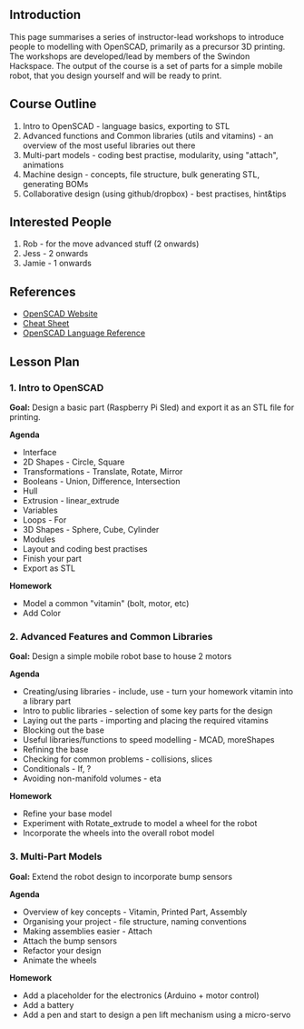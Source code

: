 ## Introduction

This page summarises a series of instructor-lead workshops to introduce people to modelling with OpenSCAD, primarily as a precursor 3D printing.   The workshops are developed/lead by members of the Swindon Hackspace.  The output of the course is a set of parts for a simple mobile robot, that you design yourself and will be ready to print.

## Course Outline

1. Intro to OpenSCAD - language basics, exporting to STL
2. Advanced functions and Common libraries (utils and vitamins) - an overview of the most useful libraries out there
3. Multi-part models - coding best practise, modularity, using "attach", animations
4. Machine design - concepts, file structure, bulk generating STL, generating BOMs
5. Collaborative design (using github/dropbox) - best practises, hint&tips


## Interested People
1. Rob - for the move advanced stuff (2 onwards)
2. Jess - 2 onwards
3. Jamie - 1 onwards


## References

* [OpenSCAD Website](http://openscad.org)
* [Cheat Sheet](http://www.openscad.org/cheatsheet/index.html)
* [OpenSCAD Language Reference](http://en.wikibooks.org/wiki/OpenSCAD_User_Manual/The_OpenSCAD_Language)

## Lesson Plan

### 1. Intro to OpenSCAD

**Goal:** Design a basic part (Raspberry Pi Sled) and export it as an STL file for printing.

**Agenda**
* Interface
* 2D Shapes - Circle, Square
* Transformations - Translate, Rotate, Mirror
* Booleans - Union, Difference, Intersection
* Hull
* Extrusion - linear_extrude
* Variables
* Loops - For
* 3D Shapes - Sphere, Cube, Cylinder
* Modules
* Layout and coding best practises
* Finish your part
* Export as STL

**Homework**
* Model a common "vitamin" (bolt, motor, etc)
* Add Color 

### 2. Advanced Features and Common Libraries

**Goal:** Design a simple mobile robot base to house 2 motors

**Agenda**
* Creating/using libraries - include, use - turn your homework vitamin into a library part
* Intro to public libraries - selection of some key parts for the design
* Laying out the parts - importing and placing the required vitamins
* Blocking out the base
* Useful libraries/functions to speed modelling - MCAD, moreShapes
* Refining the base
* Checking for common problems - collisions, slices
* Conditionals - If, ?
* Avoiding non-manifold volumes - eta

**Homework**
* Refine your base model
* Experiment with Rotate_extrude to model a wheel for the robot
* Incorporate the wheels into the overall robot model


### 3. Multi-Part Models

**Goal:** Extend the robot design to incorporate bump sensors

**Agenda**
* Overview of key concepts - Vitamin, Printed Part, Assembly
* Organising your project - file structure, naming conventions
* Making assemblies easier - Attach
* Attach the bump sensors
* Refactor your design
* Animate the wheels

**Homework**
* Add a placeholder for the electronics (Arduino + motor control)
* Add a battery
* Add a pen and start to design a pen lift mechanism using a micro-servo



